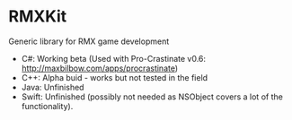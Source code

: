 # RMXKit
Generic library for RMX game development

* C#: Working beta (Used with Pro-Crastinate v0.6: http://maxbilbow.com/apps/procrastinate)
* C++: Alpha buid - works but not tested in the field
* Java: Unfinished
* Swift: Unfinished (possibly not needed as NSObject covers a lot of the functionality).

